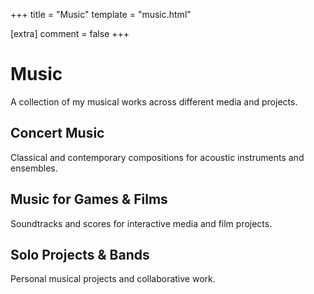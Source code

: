 +++
title = "Music"
template = "music.html"

[extra]
comment = false
+++

# Music

A collection of my musical works across different media and projects.

## Concert Music

Classical and contemporary compositions for acoustic instruments and ensembles.

## Music for Games & Films

Soundtracks and scores for interactive media and film projects.

## Solo Projects & Bands

Personal musical projects and collaborative work.